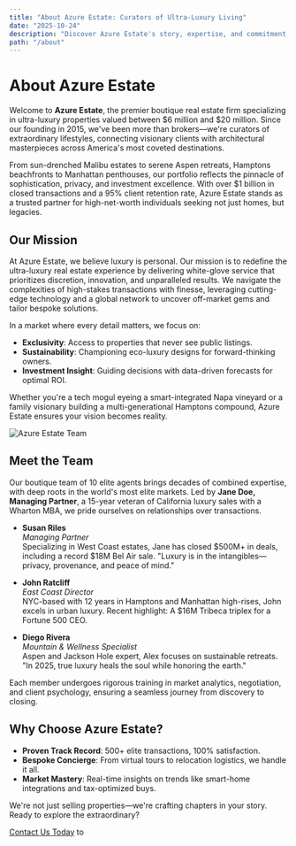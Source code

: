 ```yaml
---
title: "About Azure Estate: Curators of Ultra-Luxury Living"
date: "2025-10-24"
description: "Discover Azure Estate's story, expertise, and commitment to exceptional $6M–$20M properties across the United States."
path: "/about"
---
```


# About Azure Estate

Welcome to **Azure Estate**, the premier boutique real estate firm specializing in ultra-luxury properties valued between $6 million and $20 million. Since our founding in 2015, we've been more than brokers—we're curators of extraordinary lifestyles, connecting visionary clients with architectural masterpieces across America's most coveted destinations.

From sun-drenched Malibu estates to serene Aspen retreats, Hamptons beachfronts to Manhattan penthouses, our portfolio reflects the pinnacle of sophistication, privacy, and investment excellence. With over $1 billion in closed transactions and a 95% client retention rate, Azure Estate stands as a trusted partner for high-net-worth individuals seeking not just homes, but legacies.

## Our Mission

At Azure Estate, we believe luxury is personal. Our mission is to redefine the ultra-luxury real estate experience by delivering white-glove service that prioritizes discretion, innovation, and unparalleled results. We navigate the complexities of high-stakes transactions with finesse, leveraging cutting-edge technology and a global network to uncover off-market gems and tailor bespoke solutions.

In a market where every detail matters, we focus on:
- **Exclusivity**: Access to properties that never see public listings.
- **Sustainability**: Championing eco-luxury designs for forward-thinking owners.
- **Investment Insight**: Guiding decisions with data-driven forecasts for optimal ROI.

Whether you're a tech mogul eyeing a smart-integrated Napa vineyard or a family visionary building a multi-generational Hamptons compound, Azure Estate ensures your vision becomes reality.

![Azure Estate Team](https://images.unsplash.com/photo-1522071820081-009f0129c71c?ixlib=rb-4.0.3&auto=format&fit=crop&w=1200&q=80)

## Meet the Team

Our boutique team of 10 elite agents brings decades of combined expertise, with deep roots in the world's most elite markets. Led by **Jane Doe, Managing Partner**, a 15-year veteran of California luxury sales with a Wharton MBA, we pride ourselves on relationships over transactions.

- **Susan Riles**  
  *Managing Partner*  
  Specializing in West Coast estates, Jane has closed $500M+ in deals, including a record $18M Bel Air sale. "Luxury is in the intangibles—privacy, provenance, and peace of mind."

- **John Ratcliff**  
  *East Coast Director*  
  NYC-based with 12 years in Hamptons and Manhattan high-rises, John excels in urban luxury. Recent highlight: A $16M Tribeca triplex for a Fortune 500 CEO.

- **Diego Rivera**  
  *Mountain & Wellness Specialist*  
  Aspen and Jackson Hole expert, Alex focuses on sustainable retreats. "In 2025, true luxury heals the soul while honoring the earth."

Each member undergoes rigorous training in market analytics, negotiation, and client psychology, ensuring a seamless journey from discovery to closing.

## Why Choose Azure Estate?

- **Proven Track Record**: 500+ elite transactions, 100% satisfaction.
- **Bespoke Concierge**: From virtual tours to relocation logistics, we handle it all.
- **Market Mastery**: Real-time insights on trends like smart-home integrations and tax-optimized buys.

We're not just selling properties—we're crafting chapters in your story. Ready to explore the extraordinary?

[Contact Us Today](/contact) to